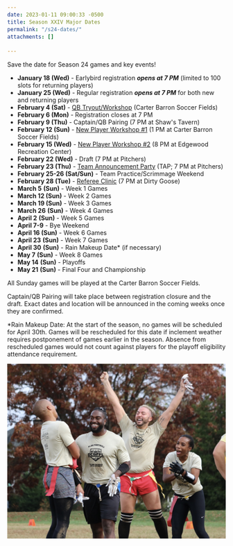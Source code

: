 ```yaml
---
date: 2023-01-11 09:00:33 -0500
title: Season XXIV Major Dates
permalink: "/s24-dates/"
attachments: []

---
```

Save the date for Season 24 games and key events!

* **January 18 (Wed)** - Earlybird registration **_opens at 7 PM_** (limited to 100 slots for returning players)
* **January 25 (Wed)** - Regular registration **_opens at 7 PM_** for both new and returning players
* **February 4 (Sat)** - [QB Tryout/Workshop](/s24-qb-tryout/ "/s24-qb-tryout/") (Carter Barron Soccer Fields)
* **February 6 (Mon)** - Registration closes at 7 PM
* **February 9 (Thu)** - Captain/QB Pairing (7 PM at Shaw's Tavern)
* **February 12 (Sun)** - [New Player Workshop #1](/s24-npw-1 "/s24-npw-1") (1 PM at Carter Barron Soccer Fields)
* **February 15 (Wed)** - [New Player Workshop #2](/s24-npw-2 "/s24-npw-2") (8 PM at Edgewood Recreation Center)
* **February 22 (Wed)** - Draft (7 PM at Pitchers)
* **February 23 (Thu)** - [Team Announcement Party](/tap-season-24/) (TAP; 7 PM at Pitchers)
* **February 25-26 (Sat/Sun)** - Team Practice/Scrimmage Weekend
* **February 28 (Tue)** - [Referee Clinic](/refclinic-s24/ "/refclinic-s24/") (7 PM at Dirty Goose)
* **March 5** **(Sun)** - Week 1 Games
* **March 12 (Sun)** - Week 2 Games
* **March 19 (Sun)** - Week 3 Games
* **March 26** **(Sun)** - Week 4 Games
* **April 2** **(Sun)** - Week 5 Games
* **April 7-9** - Bye Weekend
* **April 16 (Sun)** - Week 6 Games
* **April 23** **(Sun)** - Week 7 Games
* **April 30** **(Sun)** - Rain Makeup Date* (if necessary)
* **May 7** **(Sun)** - Week 8 Games
* **May 14** **(Sun)** - Playoffs
* **May 21** **(Sun)** - Final Four and Championship

All Sunday games will be played at the Carter Barron Soccer Fields.

Captain/QB Pairing will take place between registration closure and the draft. Exact dates and location will be announced in the coming weeks once they are confirmed.

\*Rain Makeup Date: At the start of the season, no games will be scheduled for April 30th. Games will be rescheduled for this date if inclement weather requires postponement of games earlier in the season. Absence from rescheduled games would not count against players for the playoff eligibility attendance requirement.

![](/img/52488747301_ecfb48ae0e_k.jpeg)